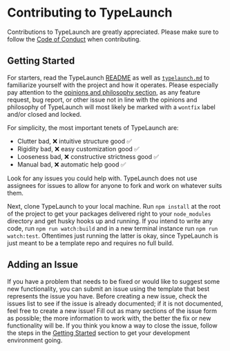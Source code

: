 # Contributing to TypeLaunch

Contributions to TypeLaunch are greatly appreciated. Please make sure to follow the [Code of Conduct](CODE_OF_CONDUCT.md) when contributing.

## Getting Started

For starters, read the TypeLaunch [README](../README.md) as well as [`typelaunch.md`](../typelaunch.md) to familiarize yourself with the project and how it operates. Please especially pay attention to the [opinions and philosophy section](../typelaunch.md#opinions-and-philosophy), as any feature request, bug report, or other issue not in line with the opinions and philosophy of TypeLaunch will most likely be marked with a `wontfix` label and/or closed and locked.

For simplicity, the most important tenets of TypeLaunch are:

- Clutter bad, :x: intuitive structure good :white_check_mark:
- Rigidity bad, :x: easy customization good :white_check_mark:
- Looseness bad, :x: constructive strictness good :white_check_mark:
- Manual bad, :x: automatic help good :white_check_mark:

Look for any issues you could help with. TypeLaunch does not use assignees for issues to allow for anyone to fork and work on whatever suits them.

Next, clone TypeLaunch to your local machine. Run `npm install` at the root of the project to get your packages delivered right to your `node_modules` directory and get husky hooks up and running. If you intend to write any code, run `npm run watch:build` and in a new terminal instance run `npm run watch:test`. Oftentimes just running the latter is okay, since TypeLaunch is just meant to be a template repo and requires no full build.

## Adding an Issue

If you have a problem that needs to be fixed or would like to suggest some new functionality, you can submit an issue using the template that best represents the issue you have.
Before creating a new issue, check the issues list to see if the issue is already documented; if it is not documented, feel free to create a new issue! Fill out as many sections of the issue form as possible; the more information to work with, the better the fix or new functionality will be.
If you think you know a way to close the issue, follow the steps in the [Getting Started](typelaunch-contributing.md#getting-started) section to get your development environment going.
